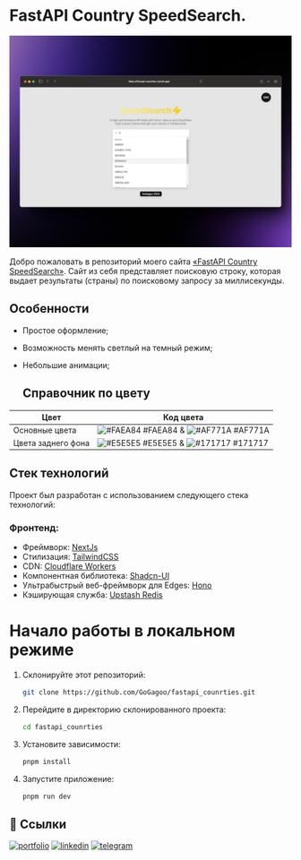 # FastAPI Country SpeedSearch.

![alt text](https://github.com/GoGagoo/fastapi_counrties/blob/main/public/cover.jpg?raw=true)

Добро пожаловать в репозиторий моего сайта [«FastAPI Country SpeedSearch»](https://fastapi-counrties.vercel.app). Сайт из себя представляет поисковую строку, которая выдает результаты (страны) по поисковому запросу за миллисекунды. 

## Особенности

- Простое оформление;
- Возможность менять светлый на темный режим;
- Небольшие анимации;


  ## Справочник по цвету
| Цвет             | Код цвета                                                                |
| ----------------- | ------------------------------------------------------------------ |
| Основные цвета | ![#FAEA84](https://via.placeholder.com/10/FAEA84?text=+) #FAEA84 &  ![#AF771A](https://via.placeholder.com/10/AF771A?text=+) #AF771A |
| Цвета заднего фона | ![#E5E5E5](https://via.placeholder.com/10/E5E5E5?text=+) #E5E5E5 &  ![#171717](https://via.placeholder.com/10/171717?text=+) #171717 |


## Стек технологий

Проект был разработан с использованием следующего стека технологий:

### Фронтенд:

- Фреймворк: [NextJs](https://nextjs.org)
- Стилизация: [TailwindCSS](https://tailwindcss.com)
- CDN: [Cloudflare Workers](https://workers.cloudflare.com)
- Компонентная библиотека: [Shadcn-UI](https://ui.shadcn.com)
- Ультрабыстрый веб-фреймворк для Edges: [Hono](https://hono.dev)
- Кэширующая служба: [Upstash Redis](https://upstash.com/)

# Начало работы в локальном режиме

1. Склонируйте этот репозиторий:
      ```bash
      git clone https://github.com/GoGagoo/fastapi_counrties.git

1. Перейдите в директорию склонированного проекта:

      ```bash
      cd fastapi_counrties

2. Установите зависимости:

      ```bash
      pnpm install

3. Запустите приложение:

   ```bash
   pnpm run dev
## 🔗 Ссылки
[![portfolio](https://img.shields.io/badge/my_portfolio-000?style=for-the-badge&logo=ko-fi&logoColor=white)](https://anim-portfolio.vercel.app)
[![linkedin](https://img.shields.io/badge/linkedin-0A66C2?style=for-the-badge&logo=linkedin&logoColor=white)](https://www.linkedin.com/in/gagikantonyan)
[![telegram](https://img.shields.io/badge/telegram-1DA1F2?style=for-the-badge&logo=telegram&logoColor=white)](https://t.me/doubleG_json)
